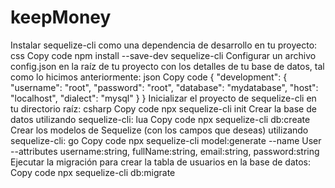 # keepMoney
Instalar sequelize-cli como una dependencia de desarrollo en tu proyecto:
css
Copy code
npm install --save-dev sequelize-cli
Configurar un archivo config.json en la raíz de tu proyecto con los detalles de tu base de datos, tal como lo hicimos anteriormente:
json
Copy code
{
  "development": {
    "username": "root",
    "password": "root",
    "database": "mydatabase",
    "host": "localhost",
    "dialect": "mysql"
  }
}
Inicializar el proyecto de sequelize-cli en tu directorio raíz:
csharp
Copy code
npx sequelize-cli init
Crear la base de datos utilizando sequelize-cli:
lua
Copy code
npx sequelize-cli db:create
Crear los modelos de Sequelize (con los campos que deseas) utilizando sequelize-cli:
go
Copy code
npx sequelize-cli model:generate --name User --attributes username:string, fullName:string, email:string, password:string
Ejecutar la migración para crear la tabla de usuarios en la base de datos:
Copy code
npx sequelize-cli db:migrate
